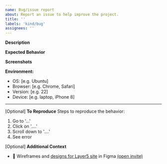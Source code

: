 ```yaml
---
name: Bug/issue report
about: Report an issue to help improve the project.
title: ''
labels: 'kind/bug'
assignees: ''
---
```

**Description**
<!-- A brief description of the issue. -->

**Expected Behavior**
<!-- A brief description of what you expected to happen. -->

**Screenshots**
<!-- Add screenshots, if applicable, to help explain your problem. -->

**Environment:**
 - OS: [e.g. Ubuntu]
 - Browser: [e.g. Chrome, Safari]
 - Version: [e.g. 22]
 - Device: [e.g. laptop, iPhone 8]

---
[Optional] **To Reproduce**
Steps to reproduce the behavior:
1. Go to '...'
2. Click on '....'
3. Scroll down to '....'
4. See error

[Optional] **Additional Context**
<!-- Add any other context about the problem here. --> 
- 🎨 Wireframes and [designs for Layer5 site](https://www.figma.com/file/5ZwEkSJwUPitURD59YHMEN/Layer5-Designs) in Figma [(open invite)](https://www.figma.com/team_invite/redeem/qJy1c95qirjgWQODApilR9)                                                                                                                       

